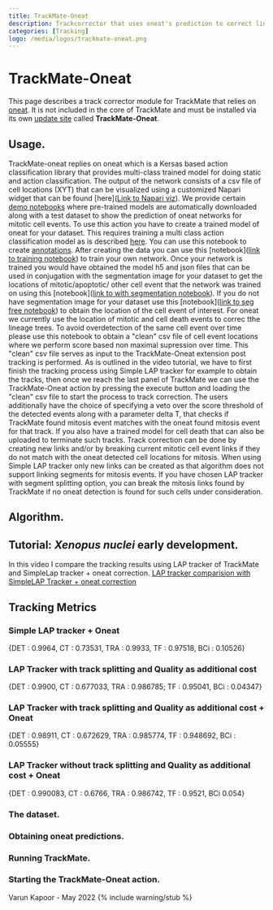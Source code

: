 ```yaml
---
title: TrackMate-Oneat
description: Trackcorrector that uses oneat's prediction to correct lineage trees
categories: [Tracking]
logo: /media/logos/trackmate-oneat.png
---
```


# TrackMate-Oneat

This page describes a track corrector module for TrackMate that relies on [oneat](https://pypi.org/project/oneat/). It is not included in the core of TrackMate and must be installed via its own [update site](/update-sites/following) called **TrackMate-Oneat**.

## Usage.
TrackMate-oneat replies on oneat which is a Kersas based action classification library that provides multi-class trained model for doing static and action classification. The output of the network consists of a csv file of cell locations (XYT) that can be visualized using a customized Napari widget that can be found [here]([Link to Napari viz](https://github.com/Kapoorlabs-CAPED/CAPED-AI-oneat/blob/main/Notebooks/Visualize_seg_free_action_classification_napari.ipynb)). We provide certain [demo notebooks](https://github.com/Kapoorlabs-CAPED/CAPED-AI-oneat/tree/main/Demo) where pre-trained models are automatically downloaded along with a test dataset to show the prediction of oneat networks for mitotic cell events.
To use this action you have to create a trained model of oneat for your dataset. This requires training a multi class action classification model as is described 
[here](https://github.com/Kapoorlabs-CAPED/CAPED-AI-oneat/blob/main/Notebooks/Segmentation_free_dynamic_training_data_creator.ipynb). You can use this notebook to create [annotations](https://github.com/Kapoorlabs-CAPED/CAPED-AI-oneat/blob/main/Notebooks/Training_data_maker.ipynb). After creating the data you can use this [notebook]([link to training notebook](https://github.com/Kapoorlabs-CAPED/CAPED-AI-oneat/blob/main/Notebooks/Train_action_classification_model.ipynb)) to train your own network. Once your network is trained you would have obtained the model h5 and json files that can be used in conjugation with the segmentation image for your dataset to get the locations of mitotic/apoptotic/ other cell event that the network was trained on using this [notebook]([link to with segmentation notebook](https://github.com/Kapoorlabs-CAPED/CAPED-AI-oneat/blob/main/Notebooks/Visualize_seg_with_action_classification_napari.ipynb)). If you do not have segmentation image for your dataset use this [notebook]([link to seg free notebook](https://github.com/Kapoorlabs-CAPED/CAPED-AI-oneat/blob/main/Notebooks/Visualize_seg_free_action_classification_napari.ipynb)) to obtain the location of the cell event of interest. For oneat we currently use the location of mitotic and cell death events to correc tthe lineage trees. To avoid overdetection of the same cell event over time please use this notebook to obtain a "clean" csv file of cell event locations where we perform score based non maximal supression over time. This "clean" csv file serves as input to the TrackMate-Oneat extension post tracking is performed. As is outlined in the video tutorial, we have to first finish the tracking process using Simple LAP tracker for example to obtain the tracks, then once we reach the last panel of TrackMate we can use the TrackMate-Oneat action by pressing the execute button and loading the "clean" csv file to start the process to track correction. The users additionally have the choice of specifying a veto over the score threshold of the detected events along with a parameter delta T, that checks if TrackMate found mitosis event matches with the oneat found mitosis event for that track. If you also have a trained model for cell death that can also be uploaded to terminate such tracks. Track correction can be done by creating new links and/or by breaking current mitotic cell event links if they do not match with the oneat detected cell locations for mitosis. When using Simple LAP tracker only new links can be created as that algorithm does not support linking segments for mitosis events. If you have chosen LAP tracker with segment splitting option, you can break the mitosis links found by TrackMate if no oneat detection is found for such cells under consideration.

## Algorithm.



## Tutorial: *Xenopus nuclei* early development.
In this video I compare the tracking results using LAP tracker of TrackMate and SimpleLap tracker + oneat correction. 
[LAP tracker comparision with SimpleLAP Tracker + oneat correction](https://youtu.be/9HZvWxr2fsY)

## Tracking Metrics

### Simple LAP tracker + Oneat

{DET : 0.9964,    CT : 0.73531,   TRA : 0.9933,    TF : 0.97518,  BCi : 0.10526}

### LAP Tracker with track splitting and Quality as additional cost

{DET : 0.9900,    CT : 0.677033,   TRA :	0.986785;  TF : 0.95041,  BCi :	0.04347}

### LAP Tracker with track splitting and Quality as additional cost + Oneat

{DET : 0.98911,    CT :	0.672629,    TRA : 0.985774,   TF :	0.948692,   BCi : 0.05555}

### LAP Tracker without track splitting and Quality as additional cost + Oneat
{DET : 0.990083,   CT :	0.6766,      TRA : 0.986742, TF : 0.9521, BCi	0.054}

### The dataset.

### Obtaining oneat predictions.

### Running TrackMate.

### Starting the TrackMate-Oneat action.







Varun Kapoor - May 2022
{% include warning/stub %}
